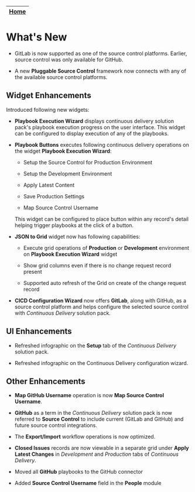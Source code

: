 | [Home](./README.md) |
|----------------------|

# What's New

- GitLab is now supported as one of the source control platforms. Earlier, source control was only available for GitHub.

- A new **Pluggable Source Control** framework now connects with any of the available source control platforms.

## Widget Enhancements

Introduced following new widgets:

- **Playbook Execution Wizard** displays continuous delivery solution pack's playbook execution progress on the user interface. This widget can be configured to display execution of any of the playbooks.

- **Playbook Buttons** executes following continuous delivery operations on the widget **Playbook Execution Wizard**:

    - Setup the Source Control for Production Environment

    - Setup the Development Environment

    - Apply Latest Content

    - Save Production Settings

    - Map Source Control Username

    This widget can be configured to place button within any record's detail helping trigger playbooks at the click of a button.

- **JSON to Grid** widget now has following capabilities:

    - Execute grid operations of **Production** or **Development** environment on **Playbook Execution Wizard** widget 

    - Show grid columns even if there is no change request record present  

    - Supported auto refresh of the Grid on create of the change request record 

- **CICD Configuration Wizard** now offers **GitLab**, along with GitHub, as a source control platform and helps configure the selected source control with *Continuous Delivery* solution pack.

## UI Enhancements

- Refreshed infographic on the **Setup** tab of the *Continuous Delivery* solution pack.

- Refreshed infographic on the Continuous Delivery configuration wizard.

## Other Enhancements

- **Map GitHub Username** operation is now **Map Source Control Username**.

- **GitHub** as a term in the *Continuous Delivery* solution pack is now referred to **Source Control** to include current (GitLab and GitHub) and future source control integrations.

- The **Export/Import** workflow operations is now optimized.

- **Closed Issues** records are now viewable in a separate grid under **Apply Latest Changes** in *Development* and *Production* tabs of *Continuous Delivery*.

- Moved all **GitHub** playbooks to the GitHub connector

- Added **Source Control Username** field in the **People** module